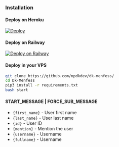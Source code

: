 ### Installation
#### Deploy on Heroku
[![Deploy](https://www.herokucdn.com/deploy/button.svg)](https://heroku.com/deploy?template=https://github.com/Sumanto0e/confes-ons)</br>

#### Deploy on Railway
[![Deploy on Railway](https://railway.app/button.svg)](https://railway.app/new/template/1jKLr4)

#### Deploy in your VPS
````bash
git clone https://github.com/npdkdev/dk-menfess/
cd Dk-Menfess
pip3 install -r requirements.txt
bash start
````

#### START_MESSAGE | FORCE_SUB_MESSAGE

* `{first_name}` - User first name
* `{last_name}` - User last name
* `{id}` - User ID
* `{mention}` - Mention the user
* `{username}` - Username
* `{fullname}` - Username